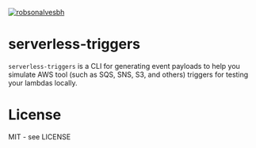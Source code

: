 [![robsonalvesbh](https://circleci.com/gh/robsonalvesbh/serverless-triggers.svg?style=shield)](<LINK>)


# serverless-triggers 

`serverless-triggers` is a CLI for generating event payloads to help you simulate AWS tool (such as SQS, SNS, S3, and others) triggers for testing your lambdas locally.

# License

MIT - see LICENSE

